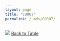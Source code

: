 ```yaml
---
layout: page
title: "CORO7"
permalink: /_mds/CORO7/
---
```


![](../../alns_9.28.22/aln_5HSAA024464_0.998.png?raw=true
)
[Back to Table](../../display)
